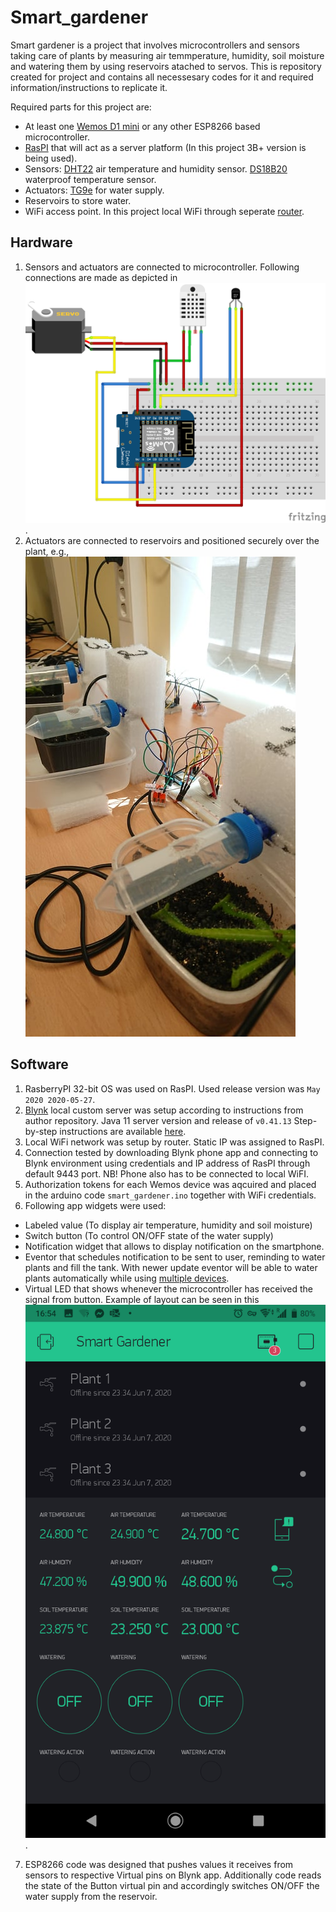 # Smart_gardener
Smart gardener is a project that involves microcontrollers and sensors taking care of plants by measuring air temmperature, humidity, soil moisture and watering them by using reservoirs atached to servos.
This is repository created for project and contains all necessesary codes for it and required information/instructions to replicate it.

Required parts for this project are:
- At least one [Wemos D1 mini](https://docs.wemos.cc/en/latest/d1/d1_mini.html) or any other ESP8266 based microcontroller.
- [RasPI](https://en.wikipedia.org/wiki/Raspberry_Pi) that will act as a server platform (In this project 3B+ version is being used).
- Sensors: [DHT22](https://www.waveshare.com/wiki/DHT22_Temperature-Humidity_Sensor) air temperature and humidity sensor. [DS18B20](https://wiki.eprolabs.com/index.php?title=DS18B20_Temperature_Sensor) waterproof temperature sensor. 
- Actuators: [TG9e](https://servodatabase.com/servo/turnigy/tg9e) for water supply.
- Reservoirs to store water.
- WiFi access point. In this project local WiFi through seperate [router](https://www.tp-link.com/us/home-networking/wifi-router/tl-wr740n/).

## Hardware
1. Sensors and actuators are connected to microcontroller. Following connections are made as depicted in ![picture](images/connected_sensors.png).
2. Actuators are connected to reservoirs and positioned securely over the plant, e.g., ![picture](images/reservoir_plant.jpg) 
## Software
1. RasberryPI 32-bit OS was used on RasPI. Used release version was `May 2020 2020-05-27`.
2. [Blynk](https://blynk.io) local custom server was setup according to instructions from author repository. Java 11 server version and release of `v0.41.13` Step-by-step instructions are available [here](https://github.com/blynkkk/blynk-server).   
3. Local WiFi network was setup by router. Static IP was assigned to RasPI.
4. Connection tested by downloading Blynk phone app and connecting to Blynk environment using credentials and IP address of RasPI through default 9443 port. NB! Phone also has to be connected to local WiFI.
5. Authorization tokens for each Wemos device was aqcuired and placed in the arduino code `smart_gardener.ino` together with WiFi credentials.
6. Following app widgets were used:
 - Labeled value (To display air temperature, humidity and soil moisture)
 - Switch button (To control ON/OFF state of the water supply)
 - Notification widget that allows to display notification on the smartphone.
 - Eventor that schedules notification to be sent to user, reminding to water plants and fill the tank. With newer update eventor will be able to water plants automatically while using [multiple devices](https://github.com/blynkkk/blynk-server/issues/552).
 - Virtual LED that shows whenever the microcontroller has received the signal from button.
 Example of layout can be seen in this ![picture](images/blynk_layout.png).
7. ESP8266 code was designed that pushes values it receives from sensors to respective Virtual pins on Blynk app. Additionally code reads the state of the Button virtual pin and accordingly switches ON/OFF the water supply from the reservoir.      